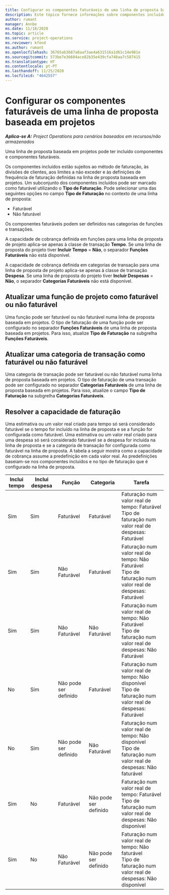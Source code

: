 ```yaml
---
title: Configurar os componentes faturáveis de uma linha de proposta baseada em projetos
description: Este tópico fornece informações sobre componentes incluídos, faturáveis e não faturáveis nas linhas de proposta baseadas em projetos.
author: rumant
manager: Annbe
ms.date: 11/18/2020
ms.topic: article
ms.service: project-operations
ms.reviewer: kfend
ms.author: rumant
ms.openlocfilehash: 36765ab3687a8aaf3ae4a631516a1d61c14e981e
ms.sourcegitcommit: 573be7e36604ace82b35e439cfa748aa7c587415
ms.translationtype: HT
ms.contentlocale: pt-PT
ms.lasthandoff: 11/25/2020
ms.locfileid: "4642557"
---
```

# <a name="configure-the-chargeable-components-of-a-project-based-quote-line"></a>Configurar os componentes faturáveis de uma linha de proposta baseada em projetos

_**Aplica-se A:** Project Operations para cenários baseados em recursos/não armazenados_

Uma linha de proposta baseada em projetos pode ter incluído componentes e componentes faturáveis.

Os componentes incluídos estão sujeitos ao método de faturação, às divisões de clientes, aos limites a não exceder e às definições de frequência de faturação definidas na linha de proposta baseada em projetos.
Um subconjunto dos componentes incluídos pode ser marcado como faturável utilizando o **Tipo de Faturação**. Pode selecionar uma das seguintes opções no campo **Tipo de Faturação** no contexto de uma linha de proposta:

   - Faturável
   - Não faturável

Os componentes faturáveis podem ser definidos nas categorias de funções e transações.

A capacidade de cobrança definida em funções para uma linha de proposta de projeto aplica-se apenas à classe de transação **Tempo**. Se uma linha de proposta do projeto tiver **Incluir Tempo** = **Não**, o separador **Funções Faturáveis** não está disponível.

A capacidade de cobrança definida em categorias de transação para uma linha de proposta de projeto aplica-se apenas à classe de transação **Despesa**. Se uma linha de proposta do projeto tiver **Incluir Despesas** = **Não**, o separador **Categorias Faturáveis** não está disponível.

## <a name="update-a-role-to-be-chargeable-or-non-chargeable"></a>Atualizar uma função de projeto como faturável ou não faturável
Uma função pode ser faturável ou não faturável numa linha de proposta baseada em projetos. O tipo de faturação de uma função pode ser configurado no separador **Funções Faturáveis** de uma linha de proposta baseada em projetos. Para isso, atualize **Tipo de Faturação** na subgrelha **Funções Faturáveis**. 

## <a name="update-a-transaction-category-to-be-chargeable-or-non-chargeable"></a>Atualizar uma categoria de transação como faturável ou não faturável
Uma categoria de transação pode ser faturável ou não faturável numa linha de proposta baseada em projetos. O tipo de faturação de uma transação pode ser configurado no separador **Categorias Faturáveis** de uma linha de proposta baseada em projetos. Para isso, atualize o campo **Tipo de Faturação** na subgrelha **Categorias Faturáveis**. 

## <a name="resolve-chargeability"></a>Resolver a capacidade de faturação

Uma estimativa ou um valor real criado para tempo só será considerado faturável se o tempo for incluído na linha de proposta e se a função for configurada como faturável.
Uma estimativa ou um valor real criado para uma despesa só será considerado faturável se a despesa for incluída na linha de proposta e se a categoria de transação for configurada como faturável na linha de proposta. A tabela a seguir mostra como a capacidade de cobrança assume a predefinição em cada valor real. As predefinições baseiam-se nos componentes incluídos e no tipo de faturação que é configurado na linha de proposta.

| Inclui tempo | Inclui despesa | Função | Categoria | Tarefa |
| --- | --- | --- | --- | --- |
| Sim | Sim | Faturável | Faturável | Faturação num valor real de tempo: Faturável </br>Tipo de faturação num valor real de despesas: Faturável |
| Sim | Sim | Não Faturável | Faturável | Faturação num valor real de tempo: Não Faturável </br>Tipo de faturação num valor real de despesas: Faturável |
| Sim | Sim | Não Faturável | Não Faturável | Faturação num valor real de tempo: Não Faturável </br>Tipo de faturação num valor real de despesas: Não Faturável |
| No | Sim | Não pode ser definido | Faturável | Faturação num valor real de tempo: Não disponível </br>Tipo de faturação num valor real de despesas: Faturável |
| No | Sim | Não pode ser definido | Não Faturável | Faturação num valor real de tempo: Não disponível </br>Tipo de faturação num valor real de despesas: Não faturável |
| Sim | No | Faturável | Não pode ser definido | Faturação num valor real de tempo: Faturável </br>Tipo de faturação num valor real de despesas: Não disponível |
| Sim | No | Não Faturável | Não pode ser definido | Faturação num valor real de tempo: Não faturável </br> Tipo de faturação num valor real de despesas: Não disponível |
